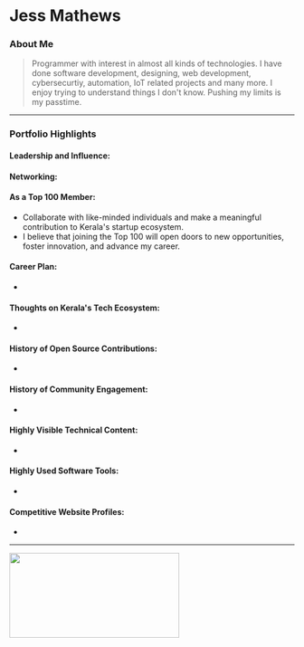 # Jess Mathews

### About Me

>Programmer with interest in almost all kinds of technologies. I have done software development, designing, web development, cybersecurtiy, automation, IoT related projects and many more. I enjoy trying to understand things I don't know. Pushing my limits is my passtime. 

---

### Portfolio Highlights

#### Leadership and Influence:

#### Networking:

#### As a Top 100 Member:

- Collaborate with like-minded individuals and make a meaningful contribution to Kerala's startup ecosystem.
- I believe that joining the Top 100 will open doors to new opportunities, foster innovation, and advance my career.

#### Career Plan:

- 

#### Thoughts on Kerala's Tech Ecosystem:

- 

#### History of Open Source Contributions:

- 

#### History of Community Engagement:

- 

#### Highly Visible Technical Content:

- 

#### Highly Used Software Tools:

-

#### Competitive Website Profiles:

-


---

<img
    src="https://mulearn.org/embed/rank/jessmathews@mulearn"
    width="300px" height="150px">
</img>
